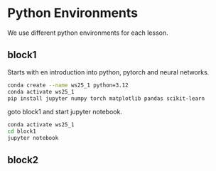 # Python Environments

We use different python environments for each lesson.

## block1

Starts with en introduction into python, pytorch and neural networks.

```bash
conda create --name ws25_1 python=3.12
conda activate ws25_1
pip install jupyter numpy torch matplotlib pandas scikit-learn
```

goto block1 and start jupyter notebook.

```bash
conda activate ws25_1
cd block1
jupyter notebook
```

## block2
